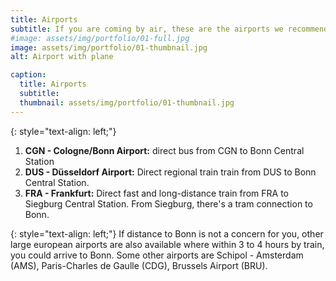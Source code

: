 ```yaml
---
title: Airports
subtitle: If you are coming by air, these are the airports we recommend.
#image: assets/img/portfolio/01-full.jpg
image: assets/img/portfolio/01-thumbnail.jpg
alt: Airport with plane

caption:
  title: Airports
  subtitle: 
  thumbnail: assets/img/portfolio/01-thumbnail.jpg
---
```


{: style="text-align: left;"}
1. **CGN - Cologne/Bonn Airport:** direct bus from CGN to Bonn Central Station
2. **DUS - Düsseldorf Airport:** Direct regional train train from DUS to Bonn Central Station.
3. **FRA - Frankfurt:** Direct fast and long-distance train from FRA to Siegburg Central Station. From Siegburg, there's a tram connection to Bonn.

{: style="text-align: left;"}
If distance to Bonn is not a concern for you, other large european airports are also available where within 3 to 4 hours by train, you could arrive to Bonn. Some other airports are Schipol - Amsterdam (AMS), Paris-Charles de Gaulle (CDG), Brussels Airport (BRU).


